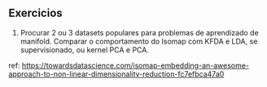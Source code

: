 ## Exercicios

1. Procurar 2 ou 3 datasets populares para problemas de aprendizado de manifold. Comparar o comportamento do Isomap com KFDA e LDA, se supervisionado, ou kernel PCA e PCA.

ref: https://towardsdatascience.com/isomap-embedding-an-awesome-approach-to-non-linear-dimensionality-reduction-fc7efbca47a0
